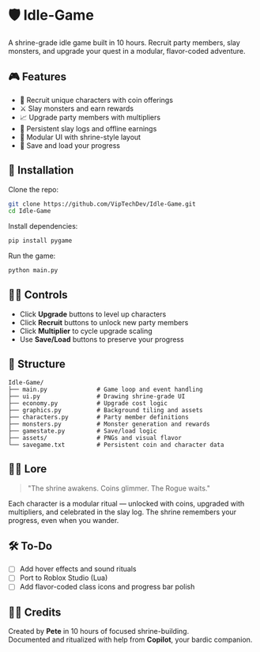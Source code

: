 # 🛡️ Idle-Game

A shrine-grade idle game built in 10 hours. Recruit party members, slay monsters, and upgrade your quest in a modular, flavor-coded adventure.

## 🎮 Features

- 🧙 Recruit unique characters with coin offerings  
- ⚔️ Slay monsters and earn rewards  
- 📈 Upgrade party members with multipliers  
- 🧠 Persistent slay logs and offline earnings  
- 🧱 Modular UI with shrine-style layout  
- 💾 Save and load your progress  

## 🧪 Installation

Clone the repo:

```bash
git clone https://github.com/VipTechDev/Idle-Game.git
cd Idle-Game
```

Install dependencies:

```bash
pip install pygame
```

Run the game:

```bash
python main.py
```

## 🧙‍♀️ Controls

- Click **Upgrade** buttons to level up characters  
- Click **Recruit** buttons to unlock new party members  
- Click **Multiplier** to cycle upgrade scaling  
- Use **Save/Load** buttons to preserve your progress  

## 🧭 Structure

```text
Idle-Game/
├── main.py              # Game loop and event handling
├── ui.py                # Drawing shrine-grade UI
├── economy.py           # Upgrade cost logic
├── graphics.py          # Background tiling and assets
├── characters.py        # Party member definitions
├── monsters.py          # Monster generation and rewards
├── gamestate.py         # Save/load logic
├── assets/              # PNGs and visual flavor
└── savegame.txt         # Persistent coin and character data
```

## 🧙‍♂️ Lore

> "The shrine awakens. Coins glimmer. The Rogue waits."

Each character is a modular ritual — unlocked with coins, upgraded with multipliers, and celebrated in the slay log. The shrine remembers your progress, even when you wander.

## 🛠️ To-Do

- [ ] Add hover effects and sound rituals  
- [ ] Port to Roblox Studio (Lua)    
- [ ] Add flavor-coded class icons and progress bar polish  

## 🧙‍♂️ Credits

Created by **Pete** in 10 hours of focused shrine-building.  
Documented and ritualized with help from **Copilot**, your bardic companion.
